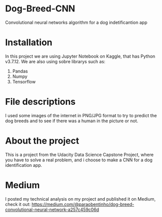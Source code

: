 # Dog-Breed-CNN
Convolutional neural networks algorithm for a dog indetificantion app 
# Installation
In this project we are using Jupyter Notebook on Kaggle, that has Python v3.7.12. We are also using sobre librarys such as:
1. Pandas
2. Numpy
3. Tensorflow
# File descriptions
I used some images of the internet in PNG/JPG format to try to predict the dog breeds and to see if there was a human in the picture or not.
# About the project
This is a project from the Udacity Data Science Capstone Project, where you have to solve a real problem, and i choose to make a CNN for a dog identification app.
# Medium
I posted my technical analysis on my project and published it on Medium, check it out: https://medium.com/@paraobentinho/dog-breed-convolutional-neural-network-a257c459c06d
